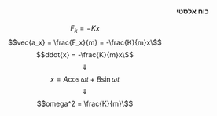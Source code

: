 <style>
    html {
        direction: rtl;
    }
    eqn, table, .katex {
        direction: ltr;
    }
</style>

#### כוח אלסטי

$$F_k = -Kx$$
$$\vec{a_x} = \frac{F_x}{m} = -\frac{K}{m}x$$
$$\ddot{x} = -\frac{K}{m}x$$
$$\Downarrow$$
$$x = A\cos{\omega t} + B\sin{\omega t}$$
$$\Downarrow$$
$$\omega^2 = \frac{K}{m}$$